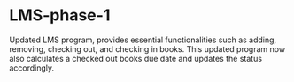# LMS-phase-1
Updated LMS program, provides essential functionalities such as adding, removing, checking out, and checking in books. This updated program now also calculates a checked out books due date and updates the status accordingly.
